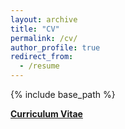 ```yaml
---
layout: archive
title: "CV"
permalink: /cv/
author_profile: true
redirect_from:
  - /resume
---
```


{% include base_path %}

[**Curriculum Vitae**](https://philpeople.org/rails/active_storage/blobs/eyJfcmFpbHMiOnsibWVzc2FnZSI6IkJBaHBCRldsSEFFPSIsImV4cCI6bnVsbCwicHVyIjoiYmxvYl9pZCJ9fQ==--8fc33ceb13012f056664ed86e036d914f187a7ac/CV_2305.pdf)







<!--
Education
======
* B.S. in GitHub, GitHub University, 2012
* M.S. in Jekyll, GitHub University, 2014
* Ph.D in Version Control Theory, GitHub University, 2018 (expected)

Work experience
======
* Summer 2015: Research Assistant
  * Github University
  * Duties included: Tagging issues
  * Supervisor: Professor Git

* Fall 2015: Research Assistant
  * Github University
  * Duties included: Merging pull requests
  * Supervisor: Professor Hub
  
Skills
======
* Skill 1
* Skill 2
  * Sub-skill 2.1
  * Sub-skill 2.2
  * Sub-skill 2.3
* Skill 3

Publications
======
  <ul>{% for post in site.publications %}
    {% include archive-single-cv.html %}
  {% endfor %}</ul>
  
Talks
======
  <ul>{% for post in site.talks %}
    {% include archive-single-talk-cv.html %}
  {% endfor %}</ul>
  
Teaching
======
  <ul>{% for post in site.teaching %}
    {% include archive-single-cv.html %}
  {% endfor %}</ul>
  
Service and leadership
======
* Currently signed in to 43 different slack teams
-->
